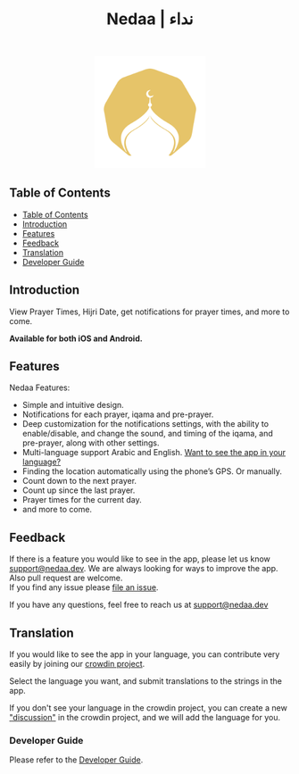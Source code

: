 <h1 align="center"> Nedaa | نداء </h1> <br>

<p align="center">
  <a href="https://nedaa.dev" target="_blank">
   <picture>
      <source media="(prefers-color-scheme: dark)" srcset="./assets/images/ios-dark.png">
      <source media="(prefers-color-scheme: light)" srcset="./assets/images/ios-light.png">
      <img alt="Nedaa" title="Nedaa" src="./assets/images/ios-dark.png" width="200">
   </picture>
  </a>
</p>

## Table of Contents

- [Table of Contents](#table-of-contents)
- [Introduction](#introduction)
- [Features](#features)
- [Feedback](#feedback)
- [Translation](#translation)
- [Developer Guide](#developer-guide)

## Introduction

<!-- ![CI Status](https://github.com/nedaaDevs/nedaa/actions/workflows/flutter-ci.yml/badge.svg) -->

View Prayer Times, Hijri Date, get notifications for prayer times, and more to come.

**Available for both iOS and Android.**

<!-- <p align="center">
  <img alt="iphone-preview" src="https://i.imgur.com/r2lgNUo.png"  width=350>
  <img alt="oneplus-preview" src="https://i.imgur.com/WGWpycM.png" width=350>
</p> -->

## Features

Nedaa Features:

- Simple and intuitive design.
- Notifications for each prayer, iqama and pre-prayer.
- Deep customization for the notifications settings, with the ability to enable/disable, and change the sound, and timing of the iqama, and pre-prayer, along with other settings.
- Multi-language support Arabic and English. [Want to see the app in your language? ](#translation)
- Finding the location automatically using the phone’s GPS. Or manually.
- Count down to the next prayer.
- Count up since the last prayer.
- Prayer times for the current day.
- and more to come.

<!-- <p align="center">
  <img src="https://i.imgur.com/VoCxMoo.png" height=350>
  <img src="https://i.imgur.com/YtOMaFQ.png" height=350>
  <img src="https://i.imgur.com/bA3FdZd.png" height=350>
  <img src="https://i.imgur.com/XMvcdJr.png" height=350>
  <img src="https://i.imgur.com/QlyrIHk.png" height=350>
</p>

<p align="center">
 <img src="https://i.imgur.com/C3iLTaw.png" width=400 >
 <img src="https://i.imgur.com/mdC2OX8.png"  width=400>
 <img src="https://i.imgur.com/dycQy7M.png" width=400>
 <img src="https://i.imgur.com/njUoebp.png"  width=400>
 <img src="https://i.imgur.com/Pt36AGI.png"  width=400>
</p> -->

## Feedback

If there is a feature you would like to see in the app, please let us know <a target="_blank" href="mailto: support@nedaa.dev">support@nedaa.dev</a>. We are always looking for ways to improve the app.
Also pull request are welcome.
<br/>
If you find any issue please [file an issue](https://github.com/nedaaDevs/nedaa/issues/new).

If you have any questions, feel free to reach us at <a target="_blank" href="mailto: support@nedaa.dev">support@nedaa.dev</a>

## Translation

If you would like to see the app in your language, you can contribute very easily by joining our [crowdin project](https://crowdin.com/project/nedaa-v2/invite?h=ab811dde9acfea7c0086a694e94f75ca2468850).

Select the language you want, and submit translations to the strings in the app.

If you don't see your language in the crowdin project, you can create a new ["discussion"](https://crowdin.com/project/nedaa-v2/discussions) in the crowdin project, and we will add the language for you.

### Developer Guide

Please refer to the [Developer Guide](./DEV-README.md).
